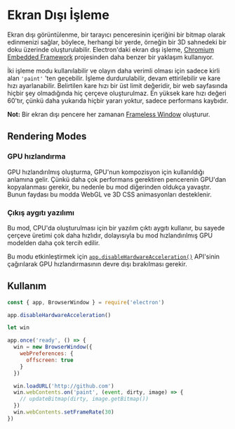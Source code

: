 # Ekran Dışı İşleme

Ekran dışı görüntülenme, bir tarayıcı penceresinin içeriğini bir bitmap olarak edinmenizi sağlar, böylece, herhangi bir yerde, örneğin bir 3D sahnedeki bir doku üzerinde oluşturulabilir. Electron'daki ekran dışı işleme, [Chromium Embedded Framework](https://bitbucket.org/chromiumembedded/cef) projesinden daha benzer bir yaklaşım kullanıyor.

İki işleme modu kullanılabilir ve olayın daha verimli olması için sadece kirli alan ` 'paint' ` 'ten geçebilir. İşleme durdurulabilir, devam ettirilebilir ve kare hızı ayarlanabilir. Belirtilen kare hızı bir üst limit değeridir, bir web sayfasında hiçbir şey olmadığında hiç çerçeve oluşturulmaz. En yüksek kare hızı değeri 60'tır, çünkü daha yukarıda hiçbir yararı yoktur, sadece performans kaybıdır.

**Not:** Bir ekran dışı pencere her zamanan [Frameless Window](../api/frameless-window.md) oluşturur.

## Rendering Modes

### GPU hızlandırma

GPU hızlandırılmış oluşturma, GPU'nun kompozisyon için kullanıldığı anlamına gelir. Çünkü daha çok performans gerektiren pencerenin GPU'dan kopyalanması gerekir, bu nedenle bu mod diğerinden oldukça yavaştır. Bunun faydası bu modda WebGL ve 3D CSS animasyonları desteklenir.

### Çıkış aygıtı yazılımı

Bu mod, CPU'da oluşturulması için bir yazılım çıktı aygıtı kullanır, bu sayede çerçeve üretimi çok daha hızlıdır, dolayısıyla bu mod hızlandırılmış GPU modelden daha çok tercih edilir.

Bu modu etkinleştirmek için [`app.disableHardwareAcceleration()`](../api/app.md#appdisablehardwareacceleration) API'sinin çağırılarak GPU hızlandırmasının devre dışı bırakılması gerekir.

## Kullanım

```javascript
const { app, BrowserWindow } = require('electron')

app.disableHardwareAcceleration()

let win

app.once('ready', () => {
  win = new BrowserWindow({
    webPreferences: {
      offscreen: true
    }
  })

  win.loadURL('http://github.com')
  win.webContents.on('paint', (event, dirty, image) => {
    // updateBitmap(dirty, image.getBitmap())
  })
  win.webContents.setFrameRate(30)
})
```